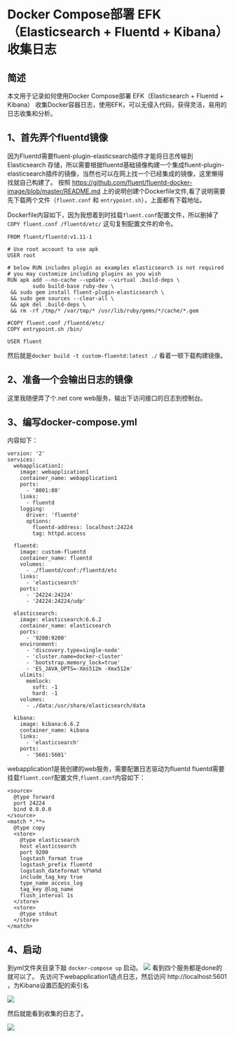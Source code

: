 # Docker Compose部署 EFK（Elasticsearch + Fluentd + Kibana）收集日志
## 简述
本文用于记录如何使用Docker Compose部署 EFK（Elasticsearch + Fluentd + Kibana） 收集Docker容器日志，使用EFK，可以无侵入代码，获得灵活，易用的日志收集和分析。

## 1、首先弄个fluentd镜像
因为Fluentd需要fluent-plugin-elasticsearch插件才能将日志传输到Elasticsearch 存储，所以需要根据fluentd基础镜像构建一个集成fluent-plugin-elasticsearch插件的镜像，当然也可以在网上找一个已经集成的镜像，这里懒得找就自己构建了。
按照 https://github.com/fluent/fluentd-docker-image/blob/master/README.md 上的说明创建个Dockerfile文件,看了说明需要先下载两个文件（`fluent.conf` 和 `entrypoint.sh`），上面都有下载地址。

Dockerfile内容如下，因为我想着到时挂载`fluent.conf`配置文件，所以删掉了 `COPY fluent.conf /fluentd/etc/` 这句复制配置文件的命令。
```
FROM fluent/fluentd:v1.11-1

# Use root account to use apk
USER root

# below RUN includes plugin as examples elasticsearch is not required
# you may customize including plugins as you wish
RUN apk add --no-cache --update --virtual .build-deps \
        sudo build-base ruby-dev \
 && sudo gem install fluent-plugin-elasticsearch \
 && sudo gem sources --clear-all \
 && apk del .build-deps \
 && rm -rf /tmp/* /var/tmp/* /usr/lib/ruby/gems/*/cache/*.gem 

#COPY fluent.conf /fluentd/etc/
COPY entrypoint.sh /bin/

USER fluent
```
然后就是`docker build -t custom-fluentd:latest ./` 看着一顿下载构建镜像。

## 2、准备一个会输出日志的镜像
这里我随便弄了个.net core web服务，输出下访问接口的日志到控制台。

## 3、编写docker-compose.yml

内容如下：
```
version: '2'
services:
  webapplication1:
    image: webapplication1
    container_name: webapplication1
    ports:
      - '8001:80'
    links:
      - fluentd
    logging:
      driver: 'fluentd'
      options:
        fluentd-address: localhost:24224
        tag: httpd.access

  fluentd:
    image: custom-fluentd
    container_name: fluentd
    volumes:
      - ./fluentd/conf:/fluentd/etc
    links:
      - 'elasticsearch'
    ports:
      - '24224:24224'
      - '24224:24224/udp'

  elasticsearch:
    image: elasticsearch:6.6.2
    container_name: elasticsearch
    ports:
      - '9200:9200'
    environment:
      - 'discovery.type=single-node'
      - 'cluster.name=docker-cluster'
      - 'bootstrap.memory_lock=true'
      - 'ES_JAVA_OPTS=-Xms512m -Xmx512m'
    ulimits:
      memlock:
        soft: -1
        hard: -1
    volumes:
      - ./data:/usr/share/elasticsearch/data

  kibana:
    image: kibana:6.6.2
    container_name: kibana
    links:
      - 'elasticsearch'
    ports:
      - '5601:5601'
```
webapplication1是我创建的web服务，需要配置日志驱动为fluentd
fluentd需要挂载`fluent.conf`配置文件,`fluent.conf`内容如下：
```
<source>
  @type forward
  port 24224
  bind 0.0.0.0
</source>
<match *.**>
  @type copy
  <store>
    @type elasticsearch
    host elasticsearch
    port 9200
    logstash_format true
    logstash_prefix fluentd
    logstash_dateformat %Y%m%d
    include_tag_key true
    type_name access_log
    tag_key @log_name
    flush_interval 1s
  </store>
  <store>
    @type stdout
  </store>
</match>
```

## 4、启动
到yml文件夹目录下敲 `docker-compose up` 启动。
![](https://img2020.cnblogs.com/blog/1624324/202007/1624324-20200707105743483-973345932.png)
看到四个服务都是done的就可以了。
先访问下webapplication1造点日志，然后访问 http://localhost:5601 ，为Kibana设置匹配的索引名

![](https://img2020.cnblogs.com/blog/1624324/202007/1624324-20200707113843514-1785472362.png)

然后就能看到收集的日志了。

![](https://img2020.cnblogs.com/blog/1624324/202007/1624324-20200707114012637-1951440371.png)
